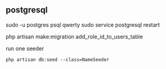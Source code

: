 ## postgresql
sudo -u postgres psql
qwerty
sudo service postgresql restart

php artisan make:migration add_role_id_to_users_table

run one seeder
```
php artisan db:seed --class=NameSeeder
```
